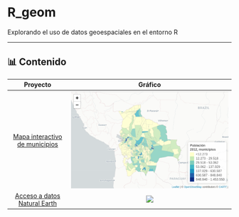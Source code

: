 # R_geom

Explorando el uso de datos geoespaciales en el entorno R

---

## 📊 Contenido

| Proyecto             |  Gráfico |
:-------------------------:|:-------------------------:
[Mapa interactivo de municipios](leaflet/README.md)  |  ![](leaflet/salida/mapa_munc_pob12_cortesnaturales_ley.png)
[Acceso a datos Natural Earth](geodatos/README.md)  |  ![](leaflet/salida/bol_ne_10m.png)

